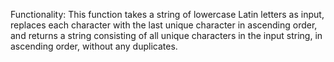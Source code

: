 Functionality: This function takes a string of lowercase Latin letters as input, replaces each character with the last unique character in ascending order, and returns a string consisting of all unique characters in the input string, in ascending order, without any duplicates.